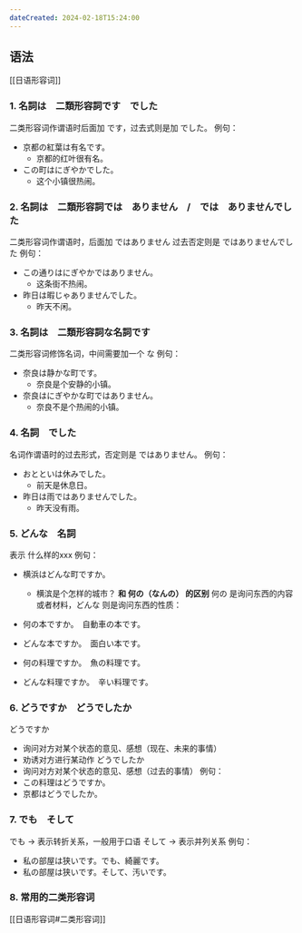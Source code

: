```yaml
---
dateCreated: 2024-02-18T15:24:00
---
```

## 语法
[[日语形容词]]
### 1. 名詞は　二類形容詞です　でした
二类形容词作谓语时后面加 です，过去式则是加 でした。
例句：
- 京都の紅葉は有名です。
	- 京都的红叶很有名。
- この町はにぎやかでした。
	- 这个小镇很热闹。
### 2. 名詞は　二類形容詞では　ありません　/　では　ありませんでした
二类形容词作谓语时，后面加 ではありません
过去否定则是 ではありませんでした
例句：
- この通りはにぎやかではありません。
	- 这条街不热闹。
- 昨日は暇じゃありませんでした。
	- 昨天不闲。
### 3. 名詞は　二類形容詞な名詞です
二类形容词修饰名词，中间需要加一个 な
例句：
- 奈良は静かな町です。
	- 奈良是个安静的小镇。
- 奈良はにぎやかな町ではありません。
	- 奈良不是个热闹的小镇。
### 4. 名詞　でした
名词作谓语时的过去形式，否定则是 ではありません。
例句：
- おとといは休みでした。
	- 前天是休息日。
- 昨日は雨ではありませんでした。
	- 昨天没有雨。
### 5. どんな　名詞
表示 什么样的xxx
例句：
- 横浜はどんな町ですか。
	- 横滨是个怎样的城市？
**和 何の（なんの） 的区别**
何の 是询问东西的内容或者材料，どんな 则是询问东西的性质：
- 何の本ですか。　自動車の本です。
- どんな本ですか。　面白い本です。

- 何の料理ですか。　魚の料理です。
- どんな料理ですか。　辛い料理です。
### 6. どうですか　どうでしたか
どうですか
- 询问对方对某个状态的意见、感想（现在、未来的事情）
- 劝诱对方进行某动作
どうでしたか
- 询问对方对某个状态的意见、感想（过去的事情）
例句：
- この料理はどうですか。
- 京都はどうでしたか。
### 7. でも　そして
でも -> 表示转折关系，一般用于口语
そして -> 表示并列关系
例句：
- 私の部屋は狭いです。でも、綺麗です。
- 私の部屋は狭いです。そして、汚いです。
### 8. 常用的二类形容词
[[日语形容词#二类形容词]]
